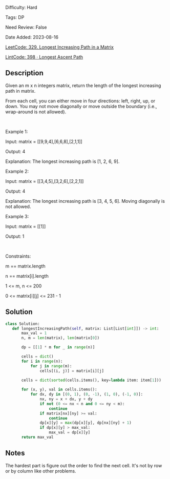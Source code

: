 Difficulty: Hard

Tags: DP

Need Review: False

Date Added: 2023-08-16

[LeetCode: 329. Longest Increasing Path in a Matrix](https://leetcode.com/problems/longest-increasing-path-in-a-matrix/)

[LintCode: 398 · Longest Ascent Path](https://lintcode.com/problem/398 )

## Description 

Given an m x n integers matrix, return the length of the longest increasing path in matrix.

From each cell, you can either move in four directions: left, right, up, or down. You may not move diagonally or move outside the boundary (i.e., wrap-around is not allowed).

 

Example 1:





Input: matrix = [[9,9,4],[6,6,8],[2,1,1]]

Output: 4

Explanation: The longest increasing path is [1, 2, 6, 9].



Example 2:





Input: matrix = [[3,4,5],[3,2,6],[2,2,1]]

Output: 4

Explanation: The longest increasing path is [3, 4, 5, 6]. Moving diagonally is not allowed.



Example 3:



Input: matrix = [[1]]

Output: 1



 

Constraints:



m == matrix.length

n == matrix[i].length

1 <= m, n <= 200

0 <= matrix[i][j] <= 231 - 1



## Solution 
 ```python 
class Solution:
    def longestIncreasingPath(self, matrix: List[List[int]]) -> int:
        max_val = 1
        n, m = len(matrix), len(matrix[0])

        dp = [[1] * m for _ in range(n)]

        cells = dict()
        for i in range(n):
            for j in range(m):
                cells[(i, j)] = matrix[i][j]
        
        cells = dict(sorted(cells.items(), key=lambda item: item[1]))

        for (x, y), val in cells.items():
            for dx, dy in [(0, 1), (0, -1), (1, 0), (-1, 0)]:
                nx, ny = x + dx, y + dy
                if not (0 <= nx < n and 0 <= ny < m):
                    continue
                if matrix[nx][ny] >= val:
                    continue
                dp[x][y] = max(dp[x][y], dp[nx][ny] + 1)
                if dp[x][y] > max_val:
                    max_val = dp[x][y]
        return max_val

 ``` 
## Notes
The hardest part is figure out the order to find the next cell. It's not by row or by column like other problems.